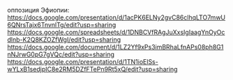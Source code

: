 оппозиция Эфиопии: https://docs.google.com/presentation/d/1acPK6ELNy2gvC86clhqLTO7mwU6QNrsTajx6TnvnlTg/edit?usp=sharing
https://docs.google.com/spreadsheets/d/1DNBCVfRAgJuXxsIgIaagYnOyOcdlnb-K2Q8KZOZfWgI/edit?usp=sharing
https://docs.google.com/document/d/1LZ2Yf9xPs3imBRhaLfnAPs08ph8G1nNJrwG0pG7gVQc/edit?usp=sharing
https://docs.google.com/presentation/d/1TN1ioElSs-wYLxB1sedjpIC8e2RM5DZfFTePn9Rt5xQ/edit?usp=sharing
